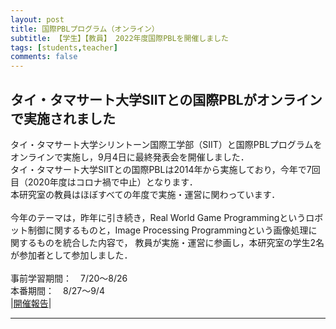 ```yaml
---
layout: post
title: 国際PBLプログラム（オンライン）
subtitle: 【学生】【教員】 2022年度国際PBLを開催しました
tags: [students,teacher]
comments: false
---
```


## タイ・タマサート大学SIITとの国際PBLがオンラインで実施されました<br>

タイ・タマサート大学シリントーン国際工学部（SIIT）と国際PBLプログラムをオンラインで実施し，9月4日に最終発表会を開催しました．<br>
タイ・タマサート大学SIITとの国際PBLは2014年から実施しており，今年で7回目（2020年度はコロナ禍で中止）となります．<br>
本研究室の教員はほぼすべての年度で実施・運営に関わっています．<br>
<br>
今年のテーマは，昨年に引き続き，Real World Game Programmingというロボット制御に関するものと，Image Processing Programmingという画像処理に関するものを統合した内容で，
教員が実施・運営に参画し，本研究室の学生2名が参加者として参加しました．<br>
<br>
事前学習期間：　7/20～8/26<br>
本番期間：　8/27～9/4<br>
|[開催報告](http://www.oit.ac.jp/japanese/topics/?i=8674)|

<hr>
